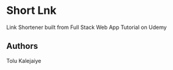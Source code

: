 # Short Lnk

Link Shortener built from Full Stack Web App Tutorial on Udemy

## Authors

Tolu Kalejaiye